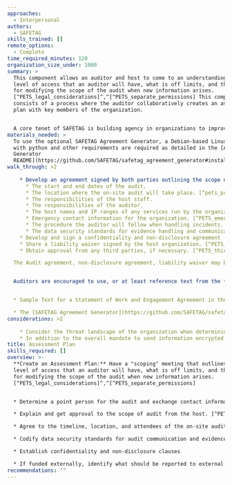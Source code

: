 ```yaml
---
approaches:
  - Interpersonal
authors:
  - SAFETAG
skills_trained: []
remote_options:
  - Complete
time_required_minutes: 120
organization_size_under: 1000
summary: >
  This component allows an auditor and host to come to an understanding of the
  level of access that an auditor will have, what is off limits, and the process
  for modifying the scope of the audit when new information arises.
  [^PETS_legal_considerations]^,^[^PETS_separate_permissions] This component
  consists of a process where the auditor collaboratively creates an assessment
  plan with key members of the organization.


  A core tenet of SAFETAG is building agency in organizations to improve their digital security. To that end, collaboratively creating an assessment plan with the organization helps to clarify not only the audit scope - from discussing what sensitive data may be exposed to what systems may be disrupted in the process of the audit - but it also helps reveal the ability of the organization to support and respond to the audit findings.
materials_needed: >
  To use the optional SAFETAG Agreement Generator, a Debian-based Linux system
  with python and other requirements are required as detailed in the [Agreement
  Generator
  README](https://github.com/SAFETAG/safetag_agreement_generator#installation).
walk_through: >2
  
    * Develop an agreement signed by both parties outlining the scope of the audit including:
      * The start and end dates of the audit.
      * The location where the on-site audit will take place. [^pets_pre-engagement_location]
      * The responsibilities of the host staff.
      * The responsibilities of the auditor.
      * The host names and IP ranges of any services run by the organization. [^PETS_host_and_ip]
      * Emergency contact information for the organization. [^PETS_emergency_contact]
      * The procedure the auditor will follow when handling incidents. [^NIST_incident_repose_plan]
      * The data security standards for evidence handling and communication. [^PETS_evidence_handling]
    * Develop and sign a confidentiality and non-disclosure agreement
    * Share a liability waiver signed by the host organization. [^PETS_permission_to_test]
    * Obtain approval from any third parties, if necessary. [^PETS_third_parties]

  The Audit agreement, non-disclosure agreement, liability waiver may be accomplished through a single document


  Auditors are encouraged to use, or at least reference text from the following sources:


  * Sample Text for a Statement of Work and Engagement Agreement in the [Confidentiality Agreement Activity](https://guide.safetag.org/activities/confidentiality_agreement/).

  * The [SAFETAG Agreement Generator](https://github.com/SAFETAG/safetag_agreement_generator), a python script which provides a decision tree covering the above points, and builds a basic, clear-language agreement which can be translated and formalized as needed. Sample outputs and a diagram of the full decision tree are available in the "outputs" folder of the Agreement Generator repository. This replaces the draft agreement previously part of SAFETAG.
considerations: >2
  
    * Consider the threat landscape of the organization when determining secure communications channels. This may require some pre-agreement work using parts of the Context Research methodology.
    * In addition to the overall mandate to send information encrypted to the organization, also demand encrypted communication back from them. Failure to establish a secure planning channel also contributes towards a no-go situation by putting both the auditor and organization at risk.
title: Assessment Plan
skills_required: []
overview: >-
  **Create an Assessment Plan:** Have a "scoping" meeting that outlines the
  level of access that an auditor will have, what is off limits, and the process
  for modifying the scope of the audit when new information arises.
  [^PETS_legal_considerations]^,^[^PETS_separate_permissions]


  * Determine a point person for the audit and exchange contact information.  [^PETS_emergency_contact]

  * Explain and get approval to the scope of audit from the host. [^PETS_legal_considerations]^,^[^PETS_separate_permissions]

  * Agree to the timeline, location, and attendees of the on-site audit. [^pets_pre-engagement_location]

  * Codify data security standards for audit communication and evidence handling. [^PETS_evidence_handling]

  * Establish confidentiality and non-disclosure clauses

  * If funded externally, identify what should be reported to external funder. [^external_funding_and_reporting]
recommendations: ""
---
```

